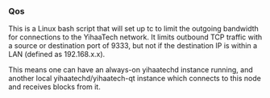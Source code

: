 ### Qos ###

This is a Linux bash script that will set up tc to limit the outgoing bandwidth for connections to the YihaaTech network. It limits outbound TCP traffic with a source or destination port of 9333, but not if the destination IP is within a LAN (defined as 192.168.x.x).

This means one can have an always-on yihaatechd instance running, and another local yihaatechd/yihaatech-qt instance which connects to this node and receives blocks from it.

